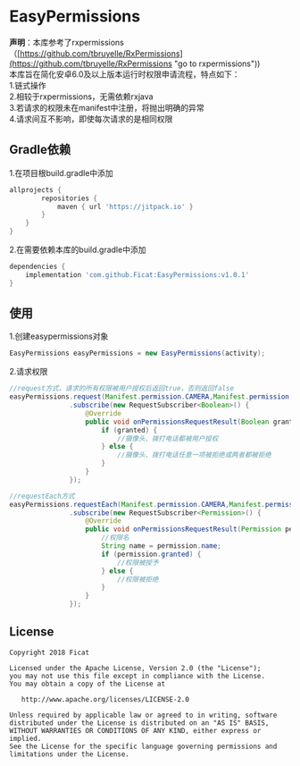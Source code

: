 # EasyPermissions
**声明**：本库参考了rxpermissions（[https://github.com/tbruyelle/RxPermissions](https://github.com/tbruyelle/RxPermissions "go to rxpermissions"))<br>
本库旨在简化安卓6.0及以上版本运行时权限申请流程，特点如下：<br>
    1.链式操作<br>
    2.相较于rxpermissions，无需依赖rxjava<br>
    3.若请求的权限未在manifest中注册，将抛出明确的异常<br>
    4.请求间互不影响，即使每次请求的是相同权限

## Gradle依赖

1.在项目根build.gradle中添加

```gradle
allprojects {
		repositories {
			maven { url 'https://jitpack.io' }
		}
	}
}
```

2.在需要依赖本库的build.gradle中添加

```gradle
dependencies {
    implementation 'com.github.Ficat:EasyPermissions:v1.0.1'
}
```
## 使用
1.创建easypermissions对象

```java
EasyPermissions easyPermissions = new EasyPermissions(activity);
```

2.请求权限

```java
//request方式，请求的所有权限被用户授权后返回true，否则返回false  
easyPermissions.request(Manifest.permission.CAMERA,Manifest.permission.CALL_PHONE)
               .subscribe(new RequestSubscriber<Boolean>() {
                   @Override
                   public void onPermissionsRequestResult(Boolean granted) {
                       if (granted) {
                           //摄像头、拨打电话都被用户授权
                       } else {
                           //摄像头、拨打电话任意一项被拒绝或两者都被拒绝
                       }
                   }
               });

//requestEach方式
easyPermissions.requestEach(Manifest.permission.CAMERA,Manifest.permission.CALL_PHONE)
               .subscribe(new RequestSubscriber<Permission>() {
                   @Override
                   public void onPermissionsRequestResult(Permission permission) {
                       //权限名
                       String name = permission.name;
                       if (permission.granted) {
                           //权限被授予
                       } else {
                           //权限被拒绝
                       }
                   }
               });
```
## License

```
Copyright 2018 Ficat

Licensed under the Apache License, Version 2.0 (the "License");
you may not use this file except in compliance with the License.
You may obtain a copy of the License at

   http://www.apache.org/licenses/LICENSE-2.0

Unless required by applicable law or agreed to in writing, software
distributed under the License is distributed on an "AS IS" BASIS,
WITHOUT WARRANTIES OR CONDITIONS OF ANY KIND, either express or implied.
See the License for the specific language governing permissions and
limitations under the License.
```


